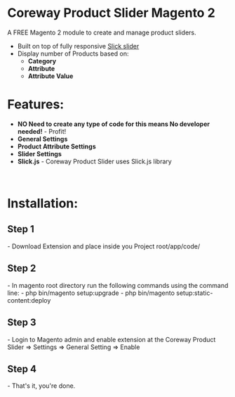 # Coreway Product Slider Magento 2
A FREE Magento 2 module to create and manage product sliders.

- Built on top of fully responsive <a href="http://kenwheeler.github.io/slick/" target="_blank">Slick slider</a>
- Display number of Products based on:
	-	**Category**
	-	**Attribute**
	-	**Attribute Value**


# Features:
- **NO Need to create any type of code for this means No developer needed!** - Profit!
- **General Settings**
- **Product Attribute Settings**
- **Slider Settings**
- **Slick.js** - Coreway Product Slider uses Slick.js library

<br/>


# Installation:
<h2>Step 1</h2>
- Download Extension and place inside you Project root/app/code/

<h2>Step 2</h2>
- In magento root directory run the following commands using the command line:
	- php bin/magento setup:upgrade
  	- php bin/magento setup:static-content:deploy

<h2>Step 3</h2>
- Login to Magento admin and enable extension at the Coreway Product Slider => Settings => General Setting => Enable

<h2>Step 4 </h2>
- That's it, you're done.
